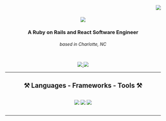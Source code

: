 <img align="right" src="https://visitor-badge.laobi.icu/badge?page_id=mpasichnyuk.mpasichnyuk" />

<h1 align="center">
    <img src="https://readme-typing-svg.herokuapp.com?font=Fira+Code&weight=500&pause=1000&color=535DF7&center=true&vCenter=true&random=false&width=500&height=70&lines=Hi+There!+%F0%9F%91%8B;I'm+Mikhail+Pasichnyuk!" />
</h1>

<h3 align="center">A Ruby on Rails and React Software Engineer </h3>
<h6 align="center">based in Charlotte, NC</h6>

<br/>

<div align="center"> 
  <a target="_blank" href="https://www.linkedin.com/in/mpasichniuk" >
    <img src="https://img.shields.io/badge/LinkedIn-0077B5?style=for-the-badge&logo=linkedin&logoColor=white" target="_blank" />
  </a>
  <a target="_blank" href="https://mpasichnyuk.com" target="_blank">
     <img src="https://img.shields.io/badge/Portfolio-FF5722?style=for-the-badge&logo=safari&logoColor=white" /> 
      <!-- sqlite, todoist, safari, google-chrome are other good icon options -->
  </a>
</div>

 <hr/>
<h2 align="center">⚒️ Languages - Frameworks - Tools ⚒️</h2>
<br/>
<div align="center">
    <img src="https://skillicons.dev/icons?i=ruby,react,rails,postgres,redux,bootstrap,mui,html,css,javascript" />
      <img src="https://skillicons.dev/icons?i=docker,vim,neovim,vscode,git,gitlab,github,figma,tailwind,linux" />
    <img src="https://skillicons.dev/icons?i=threejs,styledcomponents,idea,python,typescript,apple,blender,unreal,godot,ubuntu" /><br>
</div>

<br/>
<hr/>
 
<!--
**mpasichnyuk/mpasichnyuk** is a ✨ _special_ ✨ repository because its `README.md` (this file) appears on your GitHub profile.

Here are some ideas to get you started:

- 🔭 I’m currently working on ...
- 🌱 I’m currently learning ...
- 👯 I’m looking to collaborate on ...
- 🤔 I’m looking for help with ...
- 💬 Ask me about ...
- 📫 How to reach me: ...
- 😄 Pronouns: ...
- ⚡ Fun fact: ...
-->
